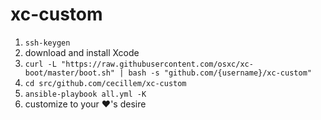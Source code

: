 xc-custom
=========

1. `ssh-keygen`
2. download and install Xcode
3. `curl -L "https://raw.githubusercontent.com/osxc/xc-boot/master/boot.sh" | bash -s "github.com/{username}/xc-custom"`
4. `cd src/github.com/cecillem/xc-custom`
5. `ansible-playbook all.yml -K`
6. customize to your :heart:'s desire
